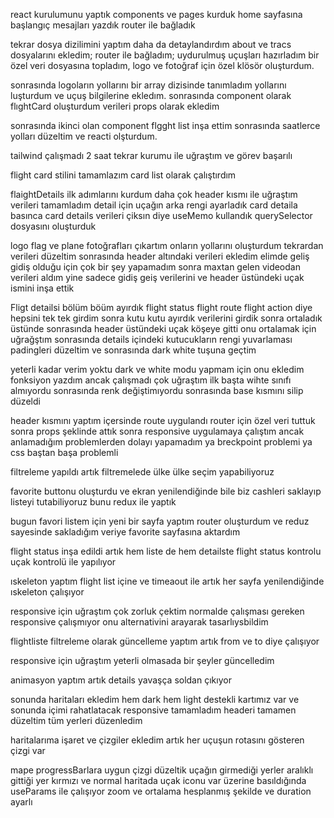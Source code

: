 <!-- 22 haziran -->

react kurulumunu yaptık
components ve pages kurduk
home sayfasına başlangıç mesajları yazdık
router ile bağladık

<!-- 23 haziran -->

tekrar dosya dizilimini yaptım daha da detaylandırdım about ve tracs
dosyalarını ekledim;
router ile bağladım;
uydurulmuş uçuşları hazırladım bir özel veri dosyasına topladım,
logo ve fotoğraf için özel klösör oluşturdum.

sonrasında logoların yollarını bir array dizisinde tanımladım yollarını luşturdum ve uçuş bilgilerine ekledım.
sonrasında component olarak flıghtCard oluşturdum verileri props olarak ekledim

sonrasında ikinci olan component flgght list inşa ettim
sonrasında saatlerce yolları düzeltim ve reacti olşturdum.

tailwind çalışmadı 2 saat tekrar kurumu ile uğraştım ve görev başarılı

<!-- 24 haziran -->

flight card stilini tamamlazım card list olarak çalıştırdım

<!-- 25 haziran -->

flaightDetails ilk adımlarını kurdum daha çok header kısmı ile uğraştım
verileri tamamladım detail için uçağın arka rengi ayarladık
card detaila basınca card details verileri çiksın diye useMemo kullandık
querySelector dosyasını oluşturduk

<!-- 26 haziran -->

logo flag ve plane fotoğrafları çıkartım onların yollarını oluşturdum tekrardan verileri düzeltim sonrasında header altındaki verileri ekledim elimde geliş gidiş olduğu için çok bir şey yapamadım sonra maxtan gelen videodan verileri aldım yine sadece gidiş geiş verilerini ve header üstündeki uçak ismini inşa ettik

 <!-- 27 haziran -->

Fligt detailsi bölüm böüm ayırdık flight status flight route flight action diye
hepsini tek tek girdim sonra kutu kutu ayırdık verilerini girdik sonra ortaladık üstünde sonrasında header üstündeki uçak köşeye gitti onu ortalamak için uğrağştım sonrasında details içindeki kutucukların rengi yuvarlaması padingleri düzeltim ve sonrasında dark white tuşuna geçtim

 <!-- 28 haziran -->

yeterli kadar verim yoktu dark ve white modu yapmam için onu ekledim fonksiyon yazdım ancak çalışmadı çok uğraştım ilk başta wihte sınıfı almıyordu sonrasında renk değiştimıyordu sonrasında base kısmını silip düzeldi

<!-- 30 haziran -->

header kısmını yaptım içersinde route uygulandı router için özel veri tuttuk sonra props şeklinde attık sonra responsive uygulamaya çalıştım ancak anlamadığım problemlerden dolayı yapamadım ya breckpoint problemi ya css baştan başa problemli

<!-- 1 temmuz -->

filtreleme yapıldı artık filtremelede ülke ülke seçim yapabiliyoruz

<!-- 2 temmuz  -->

favorite buttonu oluşturdu ve ekran yenilendiğinde bile biz cashleri saklayıp listeyi tutabiliyoruz bunu redux ile yaptık

<!-- 3 temmuz  -->

bugun favori listem için yeni bir sayfa yaptım router oluşturdum ve reduz sayesinde sakladığım veriye favorite sayfasına aktardım


<!-- 4 temmuz  -->
flight status inşa edildi artık hem liste de hem detailste flight status kontrolu uçak kontrolü ile yapılıyor


<!-- 7 temmuz -->
ıskeleton yaptım flight list içine ve timeaout ile artık her sayfa yenilendiğinde ıskeleton çalışıyor


<!-- 8 temmuz ve 9 temmuz-->

responsive için uğraştım çok zorluk çektim normalde çalışması gereken responsive çalışmıyor onu alternativini arayarak tasarlıysbildim


<!-- 10 temmuz -->

flightliste filtreleme olarak güncelleme yaptım artık from ve to diye çalışıyor

<!-- 11 temmuz -->

responsive için uğraştım yeterli olmasada bir şeyler güncelledim

<!-- 14 temmuz -->

animasyon yaptım artık details yavaşça soldan çıkıyor


<!-- 15 temmuz -->
sonunda haritaları ekledim hem dark hem light destekli kartımız var
ve sonunda içimi rahatlatacak responsive tamamladım headeri tamamen düzeltim tüm yerleri düzenledim


<!-- 16 temmuz -->

haritalarıma işaret ve çizgiler ekledim artık her uçuşun rotasını gösteren çizgi var


<!-- 17 temmuz  -->

mape progressBarlara uygun çizgi düzeltik uçağın girmediği yerler aralıklı gittiği yer kırmızı ve normal haritada uçak iconu var üzerine basıldığında useParams ile çalışıyor zoom ve ortalama hesplanmış şekilde ve duration ayarlı
